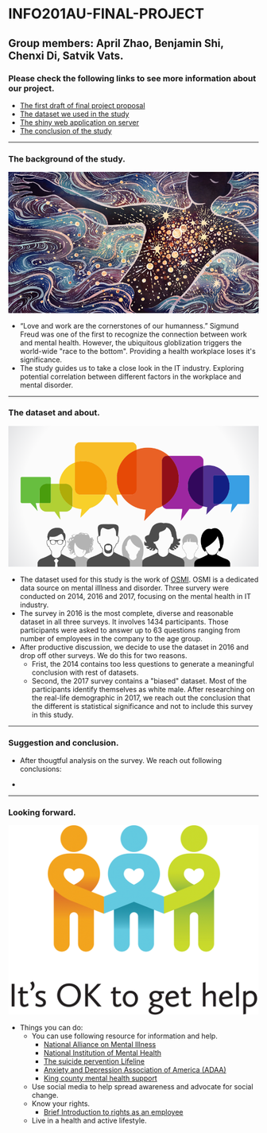 # INFO201AU-FINAL-PROJECT

## Group members: **April Zhao**, Benjamin Shi, Chenxi Di, Satvik Vats.

### Please check the following links to see more information about our project.

* [The first draft of final project proposal](project-proposal.rmd)
* [The dataset we used in the study](https://www.kaggle.com/osmi/mental-health-in-tech-2016/version/1)
* [The shiny web application on server]()
* [The conclusion of the study](demo/project_conclusion.md)
***
### The background of the study.
![stock picture for question/opinion](demo/mental_disorder.jpg)
* “Love and work are the cornerstones of our humanness.” Sigmund Freud was one of the first to recognize the connection between work and mental health. However, the ubiquitous globlization triggers the world-wide "race to the bottom". Providing a health workplace loses it's significance.
* The study guides us to take a close look in the IT industry. Exploring potential correlation between different factors in the workplace and mental disorder.
***

### The dataset and about.
![stock picture for question/opinion](demo/survey.png)
* The dataset used for this study is the work of [OSMI](https://osmihelp.org/). OSMI is a dedicated data source on mental illlness and disorder. Three survery were conducted on 2014, 2016 and 2017, focusing on the mental health in IT industry.
* The survey in 2016 is the most complete, diverse and reasonable dataset in all three surveys. It involves 1434 participants. Those participants were asked to answer up to 63 questions ranging from number of employees in the company to the age group.
* After productive discussion, we decide to use the dataset in 2016 and drop off other surveys. We do this for two reasons.
  + Frist, the 2014 contains too less questions to generate a meaningful conclusion with rest of datasets.
  + Second, the 2017 survey contains a "biased" dataset. Most of the participants identify themselves as white male. After researching on the real-life demographic in 2017, we reach out the conclusion that the different is statistical significance and not to include this survey in this study.
***

### Suggestion and conclusion.
* After thougtful analysis on the survey. We reach out following conclusions:
 + 

***
### Looking forward.
![stock picture for question/opinion](demo/help.png)
* Things you can do:
  - You can use following resource for information and help.
    - [National Alliance on Mental Illness](https://www.nami.org/stigmafreeco/resources)
    - [National Institution of Mental Health](https://www.nimh.nih.gov/health/find-help/index.shtml)
    - [The suicide pervention Lifeline](https://suicidepreventionlifeline.org/)
    - [Anxiety and Depression Association of America (ADAA)](https://adaa.org/)
    - [King county mental health support](https://www.kingcounty.gov/depts/community-human-services/mental-health-substance-abuse/services/mental-health.aspx)
  - Use social media to help spread awareness and advocate for social change.
  - Know your rights.
    - [Brief Introduction to rights as an employee](https://employment.findlaw.com/employment-discrimination/employees-rights-101.html)
  - Live in a health and active lifestyle.
